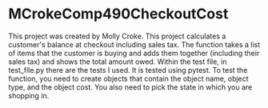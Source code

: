 # MCrokeComp490CheckoutCost
This project was created by Molly Croke.  This project calculates a customer's balance at checkout including sales tax. 
The function takes a list of items that the customer is buying and adds them together (including their sales tax) and 
shows the total amount owed. Within the test file, in test_file.py there are the tests I used. It is tested using pytest.
To test the function, you need to create objects that contain the object name, object type, and the object cost. You 
also need to pick the state in which you are shopping in.
 